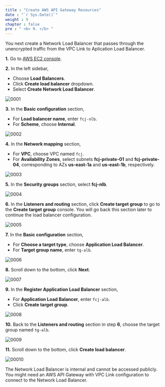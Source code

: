 ```yaml
---
title : "Create AWS API Gateway Resources"
date : "`r Sys.Date()`"
weight : 9
chapter : false
pre : " <b> 9. </b> "
---
```


You next create a Network Load Balancer that passes through the unencrypted traffic from the VPC Link to Aplication Load Balancer.

**1.** Go to [AWS EC2 console](https://console.aws.amazon.com/ec2/).

**2.** In the left sidebar,

- Choose **Load Balancers**.
- Click **Create load balancer** dropdown.
- Select **Create Network Load Balancer**.

![0001](/images/7/0001.svg?featherlight=false&width=100pc)

**3.** In the **Basic configuration** section,
- For **Load balancer name**, enter `fcj-nlb`.
- For **Scheme**, choose **Internal**.

![0002](/images/7/0002.svg?featherlight=false&width=100pc)

**4.** In the **Network mapping** section,
- For **VPC**, choose VPC named `fcj`.
- For **Availability Zones**, select subnets **fcj-private-01** and **fcj-private-04**, corresponding to AZs **us-east-1a** and **us-east-1b**, respectively.

![0003](/images/7/0003.svg?featherlight=false&width=100pc)

**5.** In the **Security groups** section, select **fcj-nlb**.

![0004](/images/7/0004.svg?featherlight=false&width=100pc)

**6.** In the **Listeners and routing** section, click **Create target group** to go to the **Create target group** console. You will go back this section later to continue the load balancer configuration.

![0005](/images/7/0005.svg?featherlight=false&width=100pc)

**7.**  In the **Basic configuration** section, 
- For **Choose a target type**, choose **Application Load Balancer**.
- For **Target group name**, enter `tg-alb`.

![0006](/images/7/0006.svg?featherlight=false&width=100pc)

**8.** Scroll down to the bottom, click **Next**.

![0007](/images/7/0007.svg?featherlight=false&width=100pc)

**9.** In the **Register Application Load Balancer** section,

- For **Application Load Balancer**, enter `fcj-alb`.
- Click **Create target group**.

![0008](/images/7/0008.svg?featherlight=false&width=100pc)

**10.** Back to the **Listeners and routing** section in step **6**, choose the target group named `tg-alb`.

![0009](/images/7/0009.svg?featherlight=false&width=100pc)

**11.** Scroll down to the bottom, click **Create load balancer**.

![00010](/images/7/00010.svg?featherlight=false&width=100pc)

The Network Load Balancer is internal and cannot be accessed publicly. You might need an AWS API Gateway with VPC Link configuration to connect to the Network Load Balancer.